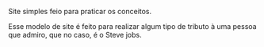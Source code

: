 Site simples feio para praticar os conceitos.

Esse modelo de site é feito para realizar algum tipo de tributo à uma pessoa que admiro, que no
caso, é o Steve jobs.